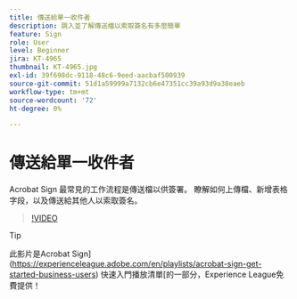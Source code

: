 ```yaml
---
title: 傳送給單一收件者
description: 跳入並了解傳送檔以索取簽名有多麼簡單
feature: Sign
role: User
level: Beginner
jira: KT-4965
thumbnail: KT-4965.jpg
exl-id: 39f698dc-9118-48c6-9eed-aacbaf500939
source-git-commit: 51d1a59999a7132cb6e47351cc39a93d9a38eaeb
workflow-type: tm+mt
source-wordcount: '72'
ht-degree: 0%

---
```


# 傳送給單一收件者

Acrobat Sign 最常見的工作流程是傳送檔以供簽署。 瞭解如何上傳檔、新增表格字段，以及傳送給其他人以索取簽名。

>[!VIDEO](https://video.tv.adobe.com/v/341295?quality=12&learn=on&hidetitle=true)

>[!TIP]
>
>此影片是Acrobat Sign](https://experienceleague.adobe.com/en/playlists/acrobat-sign-get-started-business-users) 快速入門播放清單[的一部分，Experience League免費提供！